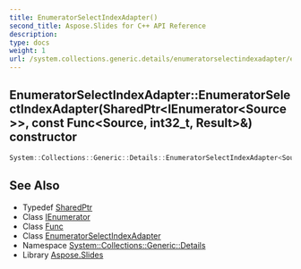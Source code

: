 ```yaml
---
title: EnumeratorSelectIndexAdapter()
second_title: Aspose.Slides for C++ API Reference
description: 
type: docs
weight: 1
url: /system.collections.generic.details/enumeratorselectindexadapter/enumeratorselectindexadapter/
---
```

## EnumeratorSelectIndexAdapter::EnumeratorSelectIndexAdapter(SharedPtr\<IEnumerator\<Source\>\>, const Func\<Source, int32_t, Result\>\&) constructor




```cpp
System::Collections::Generic::Details::EnumeratorSelectIndexAdapter<Source, Result>::EnumeratorSelectIndexAdapter(SharedPtr<IEnumerator<Source>> sourceEnumerator, const Func<Source, int32_t, Result> &selector)
```

## See Also

* Typedef [SharedPtr](../../../system/sharedptr/)
* Class [IEnumerator](../../../system.collections.generic/ienumerator/)
* Class [Func](../../../system/func/)
* Class [EnumeratorSelectIndexAdapter](../)
* Namespace [System::Collections::Generic::Details](../../)
* Library [Aspose.Slides](../../../)